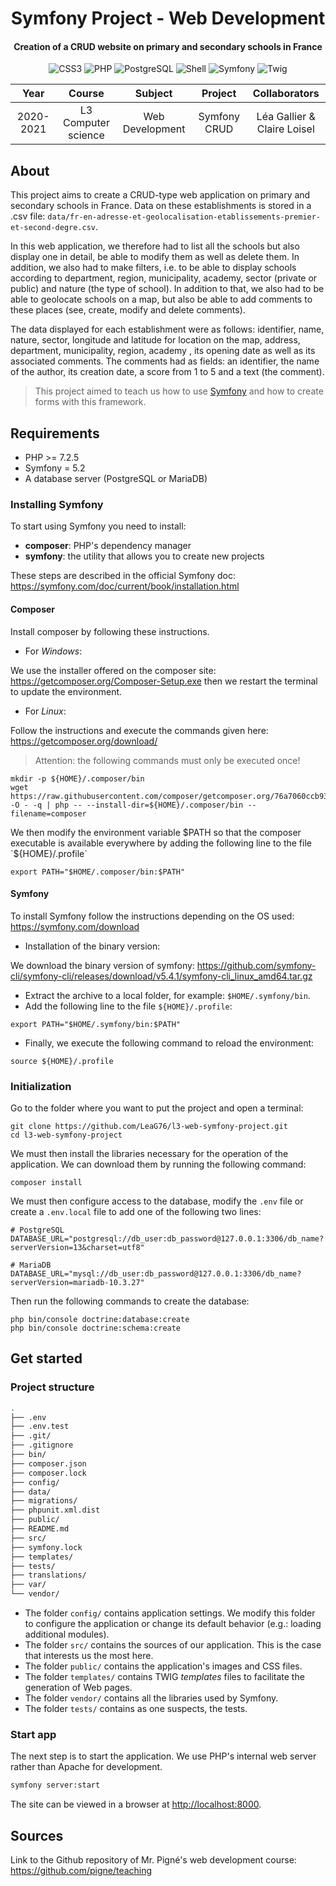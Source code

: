 <p align="center">
  <h1 align="center">Symfony Project - Web Development</h1>
  <h4 align="center">Creation of a CRUD website on primary and secondary schools in France</h4>
</p>

<p align="center">
  <img alt="CSS3" src="https://img.shields.io/badge/-CSS3-0068BA?style=flat&logo=css3&logoColor=white" />
  <img alt="PHP" src="https://img.shields.io/badge/-PHP-7377AD?style=flat&logo=php&logoColor=white" />
  <img alt="PostgreSQL" src="https://img.shields.io/badge/-PostgreSQL-31648C?style=flat&logo=postgresql&logoColor=white" />
  <img alt="Shell" src="https://img.shields.io/badge/-Shell-121011?style=flat&logo=gnu-bash&logoColor=white" />
  <img alt="Symfony" src="https://img.shields.io/badge/-Symfony-000000?style=flat&logo=symfony&logoColor=white" />
  <img alt="Twig" src="https://img.shields.io/badge/-Twig-BCCF27?style=flat&logo=twig&logoColor=white" />
</p>

<table>
    <thead>
        <tr>
            <th width="300px">Year</th>
            <th width="300px">Course</th>
            <th width="300px">Subject</th>
            <th width="300px">Project</th>
            <th width="300px">Collaborators</th>
        </tr>
    </thead>
    <tbody>
        <tr>
        <td align="center">2020-2021</td>
        <td align="center">L3 Computer science</td>
        <td align="center">Web Development</td>
        <td align="center">Symfony CRUD</td>
        <td align="center">Léa Gallier & Claire Loisel</td>
        </tr>
    </tbody>
</table>

## About

This project aims to create a CRUD-type web application on primary and secondary schools in France. Data on these establishments is stored in a .csv file: `data/fr-en-adresse-et-geolocalisation-etablissements-premier-et-second-degre.csv`.

In this web application, we therefore had to list all the schools but also display one in detail, be able to modify them as well as delete them. In addition, we also had to make filters, i.e. to be able to display schools according to department, region, municipality, academy, sector (private or public) and nature (the type of school). In addition to that, we also had to be able to geolocate schools on a map, but also be able to add comments to these places (see, create, modify and delete comments).

The data displayed for each establishment were as follows: identifier, name, nature, sector, longitude and latitude for location on the map, address, department, municipality, region, academy , its opening date as well as its associated comments. The comments had as fields: an identifier, the name of the author, its creation date, a score from 1 to 5 and a text (the comment).

> This project aimed to teach us how to use <a href="https://symfony.com/">Symfony</a> and how to create forms with this framework.

## Requirements

- PHP >= 7.2.5
- Symfony = 5.2
- A database server (PostgreSQL or MariaDB)

### Installing Symfony

To start using Symfony you need to install:

- **composer**: PHP's dependency manager
- **symfony**: the utility that allows you to create new projects

These steps are described in the official Symfony doc: https://symfony.com/doc/current/book/installation.html

#### Composer

Install composer by following these instructions.

- For *Windows*:

We use the installer offered on the composer site: https://getcomposer.org/Composer-Setup.exe then we restart the terminal to update the environment.

- For *Linux*:

Follow the instructions and execute the commands given here: https://getcomposer.org/download/

> Attention: the following commands must only be executed once!

```
mkdir -p ${HOME}/.composer/bin
wget https://raw.githubusercontent.com/composer/getcomposer.org/76a7060ccb93902cd7576b67264ad91c8a2700e2/web/installer -O - -q | php -- --install-dir=${HOME}/.composer/bin --filename=composer
```

We then modify the environment variable $PATH so that the composer executable is available everywhere by adding the following line to the file `${HOME}/.profile`

```
export PATH="$HOME/.composer/bin:$PATH"
```

#### Symfony

To install Symfony follow the instructions depending on the OS used: https://symfony.com/download

- Installation of the binary version:

We download the binary version of symfony: https://github.com/symfony-cli/symfony-cli/releases/download/v5.4.1/symfony-cli_linux_amd64.tar.gz
  - Extract the archive to a local folder, for example: `$HOME/.symfony/bin`.
  - Add the following line to the file `${HOME}/.profile`:
```
export PATH="$HOME/.symfony/bin:$PATH"
```
  - Finally, we execute the following command to reload the environment:
```
source ${HOME}/.profile
```

### Initialization

Go to the folder where you want to put the project and open a terminal:

```
git clone https://github.com/LeaG76/l3-web-symfony-project.git
cd l3-web-symfony-project
```

We must then install the libraries necessary for the operation of the application. We can download them by running the following command:

```
composer install
```

We must then configure access to the database, modify the `.env` file or create a `.env.local` file to add one of the following two lines:

```
# PostgreSQL
DATABASE_URL="postgresql://db_user:db_password@127.0.0.1:3306/db_name?serverVersion=13&charset=utf8"

# MariaDB
DATABASE_URL="mysql://db_user:db_password@127.0.0.1:3306/db_name?serverVersion=mariadb-10.3.27"
```

Then run the following commands to create the database:

```
php bin/console doctrine:database:create
php bin/console doctrine:schema:create
```

## Get started

### Project structure

```bash
.
├── .env
├── .env.test
├── .git/
├── .gitignore
├── bin/
├── composer.json
├── composer.lock
├── config/
├── data/
├── migrations/
├── phpunit.xml.dist
├── public/
├── README.md
├── src/
├── symfony.lock
├── templates/
├── tests/
├── translations/
├── var/
└── vendor/
```

- The folder `config/` contains application settings. We modify this folder to configure the application or change its default behavior (e.g.: loading additional modules).
- The folder `src/` contains the sources of our application. This is the case that interests us the most here.
- The folder `public/` contains the application's images and CSS files.
- The folder `templates/` contains TWIG *templates* files to facilitate the generation of Web pages.
- The folder `vendor/` contains all the libraries used by Symfony.
- The folder `tests/` contains as one suspects, the tests.

### Start app

The next step is to start the application. We use PHP's internal web server rather than Apache for development.

```bash
symfony server:start
```

The site can be viewed in a browser at [http://localhost:8000](http://localhost:8000).

## Sources

Link to the Github repository of Mr. Pigné's web development course: https://github.com/pigne/teaching
